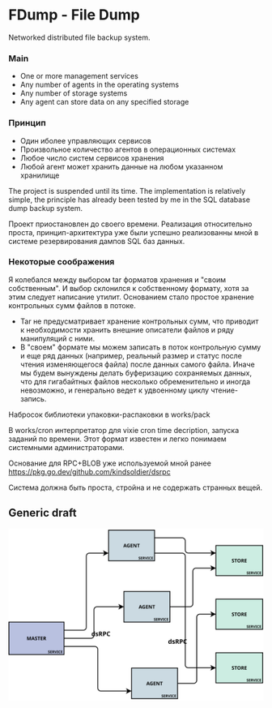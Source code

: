 # FDump - File Dump

Networked distributed file backup system.

### Main

- One or more management services
- Any number of agents in the operating systems
- Any number of storage systems
- Any agent can store data on any specified storage
 
### Принцип

- Один иболее управляющих сервисов
- Произвольное количество агентов в операционных системах
- Любое число систем сервисов хранения
- Любой агент может хранить данные на любом указанном хранилище

The project is suspended until its time. The implementation 
is relatively simple, the principle has already been 
tested by me in the SQL database dump backup system.

Проект приостановлен до своего времени. Реализация относительно проста, 
принцип-архитектура уже были успешно реализованны мной в системе 
резервирования дампов SQL баз данных.

### Некоторые соображения

Я колебался между выбором tar форматов хранения и "своим собственным".
И выбор склонился к собственному формату, хотя за этим следует написание утилит.
Основанием стало простое хранение контрольных сумм файлов в потоке.

* Tar не предусматривает хранение контрольных сумм, что приводит к необходимости хранить внешние 
описатели файлов и ряду манипуляций с ними.
* В "своем" формате мы можем записать в поток контрольную сумму и еще ряд данных 
(например, реальный размер и статус после чтения изменяющегося файла) после данных самого файла. 
Иначе мы будем вынуждены делать буферизацию сохраняемых данных, что для гигабайтных файлов
 несколько обременительно и иногда невозможно, и генерально ведет к удвоенному циклу чтение-запись.

Набросок библиотеки упаковки-распаковки в works/pack

В works/cron интерпретатор для vixie cron time decription, запуска заданий по времени.
Этот формат известен и легко понимаем системными администраторами.

Основание для RPC+BLOB уже используемой мной ранее https://pkg.go.dev/github.com/kindsoldier/dsrpc 

Система должна быть проста, стройна и не содержать странных вещей.


## Generic draft

![](/docs/draft01.svg "Generic Draft")

